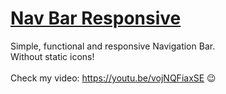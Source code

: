 # [Nav Bar Responsive](https://erickks.github.io/navBar-responsive/)
 Simple, functional and responsive Navigation Bar.
 <br>
 Without static icons!
 <br>
 <br>
 Check my video: https://youtu.be/vojNQFiaxSE 😉
